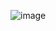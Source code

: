 ![image](https://user-images.githubusercontent.com/59350891/106726208-77999180-664d-11eb-877d-b8e466172331.png)